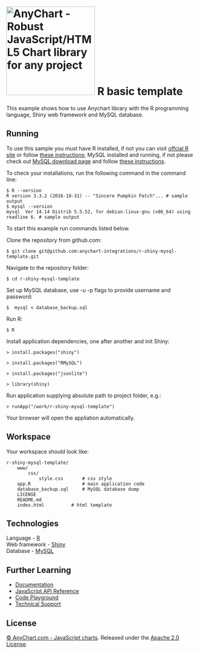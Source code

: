 [<img src="https://cdn.anychart.com/images/logo-transparent-segoe.png?2" width="234px" alt="AnyChart - Robust JavaScript/HTML5 Chart library for any project">](https://anychart.com)
R basic template
=========================

This example shows how to use Anychart library with the R programming language, Shiny web framework and MySQL database.

## Running

To use this sample you must have R installed, if not you can visit [offcial R site](https://www.r-project.org/) or follow [these instructions](https://www.digitalocean.com/community/tutorials/how-to-set-up-r-on-ubuntu-14-04);
MySQL installed and running, if not please check out [MySQL download page](https://dev.mysql.com/downloads/installer/) and follow [these instructions](http://dev.mysql.com/doc/refman/5.7/en/installing.html).

To check your installations, run the following command in the command line:
```
$ R --version
R version 3.3.2 (2016-10-31) -- "Sincere Pumpkin Patch"... # sample output
$ mysql --version
mysql  Ver 14.14 Distrib 5.5.52, for debian-linux-gnu (x86_64) using readline 6. # sample output
```

To start this example run commands listed below.

Clone the repository from github.com:
```
$ git clone git@github.com:anychart-integrations/r-shiny-mysql-template.git
```

Navigate to the repository folder:
```
$ cd r-shiny-mysql-template
```

Set up MySQL database, use -u -p flags to provide username and password:
```
$  mysql < database_backup.sql
```

Run R:
```
$ R
```

Install application dependencies, one after another and init Shiny:
```
> install.packages("shiny")

> install.packages("RMySQL")

> install.packages("jsonlite")

> library(shiny)
```

Run application supplying absolute path to project folder, e.g.:
```
> runApp("/work/r-shiny-mysql-template")
```

Your browser will open the appliation automatically.

## Workspace
Your workspace should look like:
```
r-shiny-mysql-template/
    www/
        css/
            style.css       # css style
	app.R					# main application code
    database_backup.sql     # MySQL database dump
    LICENSE
    README.md
    index.html			# html template
```

## Technologies
Language - [R](https://www.r-project.org/)<br />
Web framework - [Shiny](http://shiny.rstudio.com/)<br />
Database - [MySQL](https://www.mysql.com/)<br />


## Further Learning
* [Documentation](https://docs.anychart.com)
* [JavaScript API Reference](https://api.anychart.com)
* [Code Playground](https://playground.anychart.com)
* [Technical Support](https://anychart.com/support)

## License
[© AnyChart.com - JavaScript charts](http://www.anychart.com). Released under the [Apache 2.0 License](https://github.com/anychart-integrations/r-shiny-mysql-template/blob/master/LICENSE).
